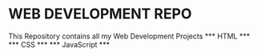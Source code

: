 # WEB DEVELOPMENT REPO
This Repository contains all my Web Development Projects
*** HTML ***
*** CSS ***
*** JavaScript ***
